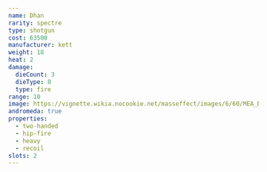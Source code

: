 ```yaml
---
name: Dhan
rarity: spectre
type: shotgun
cost: 63500
manufacturer: kett
weight: 18
heat: 2
damage:
  dieCount: 3
  dieType: 8
  type: fire
range: 10
image: https://vignette.wikia.nocookie.net/masseffect/images/6/60/MEA_Dhan_MP.png/revision/latest?cb=20180607231027
andromeda: true
properties:
  - two-handed
  - hip-fire
  - heavy
  - recoil
slots: 2
---
```

